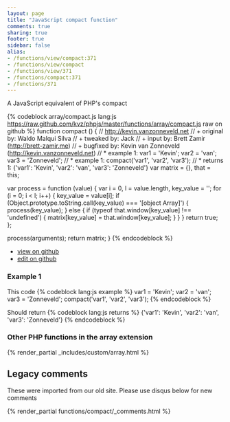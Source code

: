 ```yaml
---
layout: page
title: "JavaScript compact function"
comments: true
sharing: true
footer: true
sidebar: false
alias:
- /functions/view/compact:371
- /functions/view/compact
- /functions/view/371
- /functions/compact:371
- /functions/371
---
```

<!-- Generated by Rakefile:build -->
A JavaScript equivalent of PHP's compact

{% codeblock array/compact.js lang:js https://raw.github.com/kvz/phpjs/master/functions/array/compact.js raw on github %}
function compact () {
  // http://kevin.vanzonneveld.net
  // +   original by: Waldo Malqui Silva
  // +    tweaked by: Jack
  // +      input by: Brett Zamir (http://brett-zamir.me)
  // +   bugfixed by: Kevin van Zonneveld (http://kevin.vanzonneveld.net)
  // *     example 1: var1 = 'Kevin'; var2 = 'van'; var3 = 'Zonneveld';
  // *     example 1: compact('var1', 'var2', 'var3');
  // *     returns 1: {'var1': 'Kevin', 'var2': 'van', 'var3': 'Zonneveld'}
  var matrix = {},
    that = this;

  var process = function (value) {
    var i = 0,
      l = value.length,
      key_value = '';
    for (i = 0; i < l; i++) {
      key_value = value[i];
      if (Object.prototype.toString.call(key_value) === '[object Array]') {
        process(key_value);
      } else {
        if (typeof that.window[key_value] !== 'undefined') {
          matrix[key_value] = that.window[key_value];
        }
      }
    }
    return true;
  };

  process(arguments);
  return matrix;
}
{% endcodeblock %}

 - [view on github](https://github.com/kvz/phpjs/blob/master/functions/array/compact.js)
 - [edit on github](https://github.com/kvz/phpjs/edit/master/functions/array/compact.js)

### Example 1
This code
{% codeblock lang:js example %}
var1 = 'Kevin'; var2 = 'van'; var3 = 'Zonneveld';
compact('var1', 'var2', 'var3');
{% endcodeblock %}

Should return
{% codeblock lang:js returns %}
{'var1': 'Kevin', 'var2': 'van', 'var3': 'Zonneveld'}
{% endcodeblock %}


### Other PHP functions in the array extension
{% render_partial _includes/custom/array.html %}
## Legacy comments
These were imported from our old site. Please use disqus below for new comments
<div style="overflow-y: scroll; max-height: 500px;">
{% render_partial functions/compact/_comments.html %}
</div>
